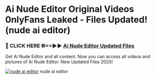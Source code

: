 # Ai Nude Editor Original Videos 0nlyFans Leaked - Files Updated! (nude ai editor)

<h3>🔴 CLICK HERE 🌐==►► <a href="https://tinyurl.com/2p9ay9w9" rel="nofollow">Ai Nude Editor Updated Files</a></h3>

Get Ai Nude Editor and all content. Now you can access all videos and pictures of Ai Nude Editor. New Updated Files 2025!

[![nude ai editor](https://i.imgur.com/KQgVmj3.gif)](https://tinyurl.com/2p9ay9w9)
nude ai editor